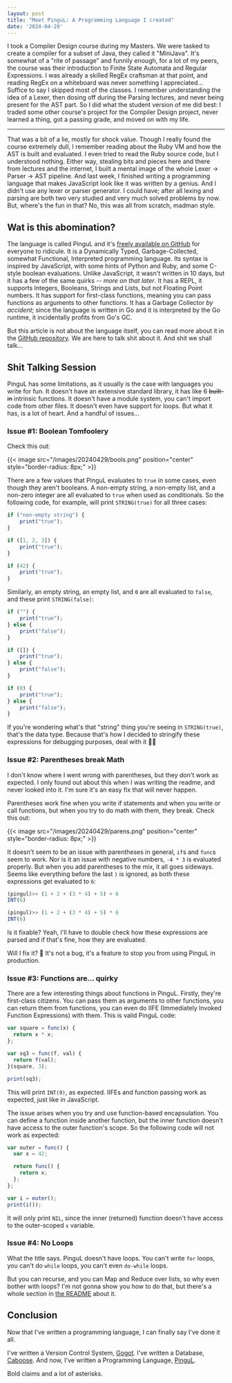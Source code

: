 ```yaml
---
layout: post
title: "Meet PinguL: A Programming Language I created"
date: '2024-04-29'
---
```


I took a Compiler Design course during my Masters. We were tasked to create a compiler for a subset of Java, they called it "MiniJava". It's somewhat of a "rite of passage"
and funnily enough, for a lot of my peers, the course was their introduction to Finite State Automata and Regular Expressions. I was already a skilled RegEx craftsman at that point,
and reading RegEx on a whiteboard was never something I appreciated... Suffice to say I skipped most of the classes. I remember understanding the idea of a Lexer,
then dosing off during the Parsing lectures, and never being present for the AST part. So I did what the student version of me did best: 
I traded some other course's project for the Compiler Design project, never learned a thing, got a passing grade, and moved on with my life.

***

That was a bit of a lie, mostly for shock value. Though I really found the course extremely dull, I remember reading about the Ruby VM and how the AST is built and evaluated. I even tried to read the Ruby source code, but I understood nothing. Either way, stealing bits and pieces here and there from lectures and the internet,
I built a mental image of the whole Lexer -> Parser -> AST pipeline. And last week, I finished writing a programming language that makes JavaScript look like
it was written by a genius. And I didn't use any lexer or parser generator. I could have; after all lexing and parsing are both two very studied and very much solved problems by now. But, where's the fun in that? No, this was all from scratch, madman style. 

## Wat is this abomination?

The language is called PinguL and it's [freely available on GitHub](https://github.com/aziflaj/pingul) for everyone to ridicule. It is a Dynamically Typed, Garbage-Collected, somewhat Functional, Interpreted programming language. Its syntax is inspired by JavaScript,
with some hints of Python and Ruby, and some C-style boolean evaluations. Unlike JavaScript, it wasn't written in 10 days, but it has a few of the same quirks -- _more on that later_. It has a REPL, it supports
Integers, Booleans, Strings and Lists, but not Floating Point numbers. It has support for first-class functions, meaning you can pass functions as arguments to other functions.
It has a Garbage Collector _by accident_; since the language is written in Go and it is interpreted by the Go runtime, it incidentally profits from Go's GC.

But this article is not about the language itself, you can read more about it in the [GitHub repository](https://github.com/aziflaj/pingul). We are here to talk shit about it. And shit we shall talk... 

## Shit Talking Session 

PinguL has some limitations, as it usually is the case with languages you write for fun. It doesn't have an extensive standard library, it has like 6 ~~built-in~~ intrinsic functions.
It doesn't have a module system, you can't import code from other files. It doesn't even have support for loops. But what it has, is a lot of heart. And a handful of issues...

### Issue #1: Boolean Tomfoolery

Check this out:

{{< image src="/images/20240429/bools.png" position="center" style="border-radius: 8px;" >}}

There are a few values that PinguL evaluates to `true` in some cases, even though they aren't booleans. A non-empty string, a non-empty list, and a non-zero integer are all evaluated to `true` when used as conditionals. So
the following code, for example, will print `STRING(true)` for all three cases:

```javascript
if ("non-empty string") {
    print("true");
}

if ([1, 2, 3]) {
    print("true");
}

if (42) {
    print("true");
}
```

Similarly, an empty string, an empty list, and `0` are all evaluated to `false`, and these print `STRING(false)`:

```javascript
if ("") {
    print("true");
} else {
    print("false");
}

if ([]) {
    print("true");
} else {
    print("false");
}

if (0) {
    print("true");
} else {
    print("false");
}
```

If you're wondering what's that "string" thing you're seeing in `STRING(true)`, that's the data type. Because that's how I decided to stringify these expressions for debugging purposes, deal with it 🤷‍♂️

### Issue #2: Parentheses break Math

I don't know where I went wrong with parentheses, but they don't work as expected. I only found out about this when I was writing the readme, and never looked into it. I'm sure it's an easy fix that will never happen. 

Parentheses work fine when you write if statements and when you write or call functions, but when you
try to do math with them, they break. Check this out:

{{< image src="/images/20240429/parens.png" position="center" style="border-radius: 8px;" >}}

It doesn't seem to be an issue with parentheses in general, `if`s and `func`s seem to work. Nor is it an issue with negative numbers, `-4 * 3` is evaluated properly. But when you
add parentheses to the mix, it all goes sideways. Seems like everything before the last `)` is ignored, as both these expressions get evaluated to `6`:

```javascript
(pingul)>> (1 + 2 + (3 * 4) + 5) + 6
INT(6)

(pingul)>> (1 + 2 + (3 * 4) + 5) * 6
INT(6)
```

Is it fixable? Yeah, I'll have to double check how these expressions are parsed and if that's fine, how they are evaluated.

Will I fix it? :slightly_smiling_face: It's not a bug, it's a feature to stop you from using PinguL in production.

### Issue #3: Functions are... quirky

There are a few interesting things about functions in PinguL. Firstly, they're first-class citizens. You can pass them as arguments to other functions, you can return them from functions,
you can even do IIFE (Immediately Invoked Function Expressions) with them. This is valid PinguL code:

```javascript
var square = func(x) {
  return x * x;
};

var sq3 = func(f, val) {
  return f(val);
}(square, 3);

print(sq3);
```

This will print `INT(9)`, as expected. IIFEs and function passing work as expected, just like in JavaScript.

The issue arises when you try and use function-based encapsulation. You can define a function inside another function, but the inner function doesn't have access to the outer function's scope.
So the following code will not work as expected:

```javascript
var outer = func() {
  var x = 42;

  return func() {
    return x;
  };
};

var i = outer();
print(i());
```

It will only print `NIL`, since the inner (returned) function doesn't have access to the outer-scoped `x` variable.

### Issue #4: No Loops

What the title says. PinguL doesn't have loops. You can't write `for` loops, you can't do `while` loops, you can't even `do-while` loops. 

But you can recurse, and you can Map and Reduce over lists, so why even bother with loops? I'm not gonna show you how to do that,
but there's a whole section in [the README](https://github.com/aziflaj/pingul/?tab=readme-ov-file#loops) about it.

## Conclusion

Now that I've written a programming language, I can finally say I've done it all.

I've written a Version Control System, [Gogot](https://github.com/aziflaj/gogot). 
I've written a Database, [Caboose](https://github.com/aziflaj/caboose/).
And now, I've written a Programming Language, [PinguL](https://github.com/aziflaj/pingul/).

Bold claims and a lot of asterisks. 
